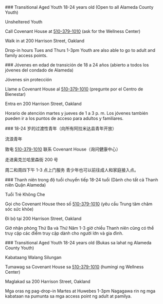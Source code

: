 <RenderIf language="en">
### Transitional Aged Youth 18-24 years old (Open to all Alameda County Youth)

Unsheltered Youth

Call Covenant House at [510-379-1010](tel:+1-510-379-1010) (ask for the Wellness Center)

Walk in at 200 Harrison Street, Oakland

Drop-in hours Tues and Thurs 1-3pm
Youth are also able to go to adult and family access points.

</RenderIf>
<RenderIf language="es">
 ### Jóvenes en edad de transición de 18 a 24 años (abierto a todos los jóvenes del condado de Alameda)

Jóvenes sin protección

Llame a Covenant House al [510-379-1010](tel:+1-510-379-1010) (pregunte por el Centro de Bienestar)

Entra en 200 Harrison Street, Oakland

Horario de atención martes y jueves de 1 a 3 p. m.
Los jóvenes también pueden ir a los puntos de acceso para adultos y familiares.

</RenderIf>
<RenderIf language="zh">
### 18-24 岁的过渡性青年（向所有阿拉米达县青年开放）

流浪青年

致电 [510-379-1010](tel:+1-510-379-1010) 联系 Covenant House（询问健康中心）

走进奥克兰哈里森街 200 号

周二和周四下午 1-3 点上门服务
青少年也可以前往成人和家庭接入点。

</RenderIf>
<RenderIf language="vi">
### Thanh niên trong độ tuổi chuyển tiếp 18-24 tuổi (Dành cho tất cả Thanh niên Quận Alameda)

Tuổi Trẻ Không Che

Gọi cho Covenant House theo số [510-379-1010](tel:+1-510-379-1010) (yêu cầu Trung tâm chăm sóc sức khỏe)

Đi bộ tại 200 Harrison Street, Oakland

Giờ nhận phòng Thứ Ba và Thứ Năm 1-3 giờ chiều
Thanh niên cũng có thể truy cập các điểm truy cập dành cho người lớn và gia đình.

</RenderIf>
<RenderIf language="tl">
### Transitional Aged Youth 18-24 years old (Bukas sa lahat ng Alameda County Youth)

Kabataang Walang Silungan

Tumawag sa Covenant House sa [510-379-1010](tel:+1-510-379-1010) (humingi ng Wellness Center)

Maglakad sa 200 Harrison Street, Oakland

Mga oras ng pag-drop-in Martes at Huwebes 1-3pm
Nagagawa rin ng mga kabataan na pumunta sa mga access point ng adult at pamilya.

</RenderIf>
